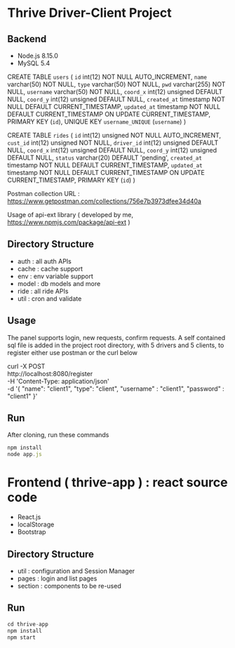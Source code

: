 # Thrive Driver-Client Project

## Backend
 - Node.js 8.15.0
 - MySQL 5.4

CREATE TABLE `users` (
  `id` int(12) NOT NULL AUTO_INCREMENT,
  `name` varchar(50) NOT NULL,
  `type` varchar(50) NOT NULL,
  `pwd` varchar(255) NOT NULL,
  `username` varchar(50) NOT NULL,
  `coord_x` int(12) unsigned DEFAULT NULL,
  `coord_y` int(12) unsigned DEFAULT NULL,
  `created_at` timestamp NOT NULL DEFAULT CURRENT_TIMESTAMP,
  `updated_at` timestamp NOT NULL DEFAULT CURRENT_TIMESTAMP ON UPDATE CURRENT_TIMESTAMP,
  PRIMARY KEY (`id`),
  UNIQUE KEY `username_UNIQUE` (`username`)
)

CREATE TABLE `rides` (
  `id` int(12) unsigned NOT NULL AUTO_INCREMENT,
  `cust_id` int(12) unsigned NOT NULL,
  `driver_id` int(12) unsigned DEFAULT NULL,
  `coord_x` int(12) unsigned DEFAULT NULL,
  `coord_y` int(12) unsigned DEFAULT NULL,
  `status` varchar(20) DEFAULT 'pending',
  `created_at` timestamp NOT NULL DEFAULT CURRENT_TIMESTAMP,
  `updated_at` timestamp NOT NULL DEFAULT CURRENT_TIMESTAMP ON UPDATE CURRENT_TIMESTAMP,
  PRIMARY KEY (`id`)
)

Postman collection URL : https://www.getpostman.com/collections/756e7b3973dfee34d40a

Usage of api-ext library ( developed by me, https://www.npmjs.com/package/api-ext )

## Directory Structure
 - auth    : all auth APIs
 - cache   : cache support
 - env     : env variable support
 - model   : db models and more
 - ride    : all ride APIs
 - util    : cron and validate

## Usage
The panel supports login, new requests, confirm requests. A self contained sql file is added in the project root directory, with 5 drivers and 5 clients, to register either use postman or the curl below

curl -X POST \
  http://localhost:8080/register \
  -H 'Content-Type: application/json' \
  -d '{
	"name": "client1",
	"type": "client",
	"username" : "client1",
	"password" : "client1"
}'


## Run
After cloning, run these commands
```js
npm install
node app.js
```

# Frontend ( thrive-app ) : react source code
 - React.js
 - localStorage
 - Bootstrap

## Directory Structure
 - util    : configuration and Session Manager
 - pages   : login and list pages
 - section : components to be re-used

## Run
```js
cd thrive-app
npm install
npm start
```